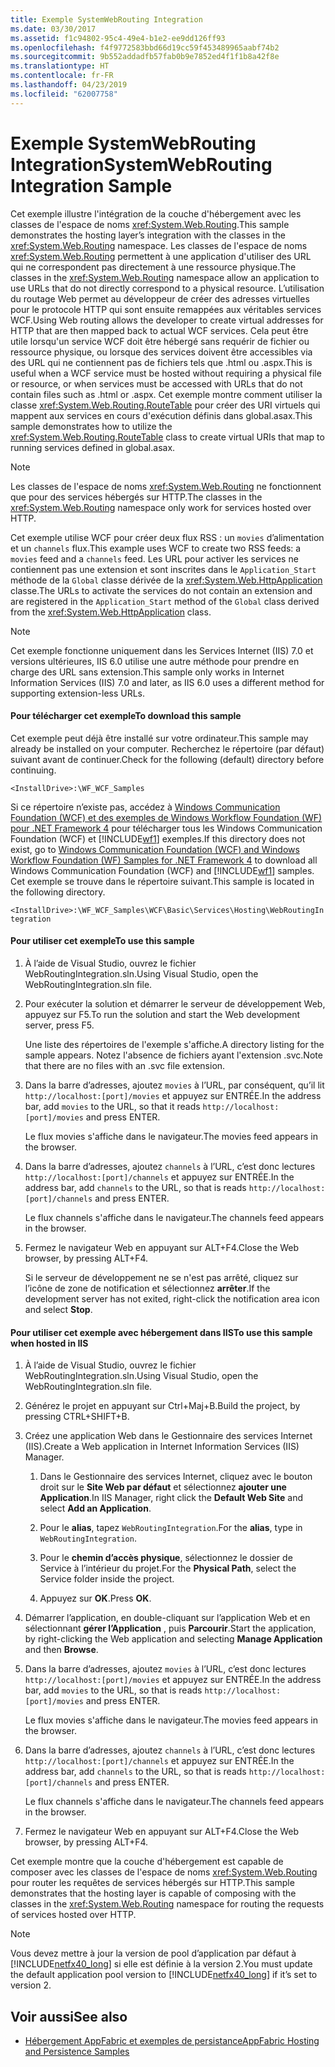 ```yaml
---
title: Exemple SystemWebRouting Integration
ms.date: 03/30/2017
ms.assetid: f1c94802-95c4-49e4-b1e2-ee9dd126ff93
ms.openlocfilehash: f4f9772583bbd66d19cc59f453489965aabf74b2
ms.sourcegitcommit: 9b552addadfb57fab0b9e7852ed4f1f1b8a42f8e
ms.translationtype: HT
ms.contentlocale: fr-FR
ms.lasthandoff: 04/23/2019
ms.locfileid: "62007758"
---
```

# <a name="systemwebrouting-integration-sample"></a><span data-ttu-id="75ffd-102">Exemple SystemWebRouting Integration</span><span class="sxs-lookup"><span data-stu-id="75ffd-102">SystemWebRouting Integration Sample</span></span>
<span data-ttu-id="75ffd-103">Cet exemple illustre l'intégration de la couche d'hébergement avec les classes de l'espace de noms <xref:System.Web.Routing>.</span><span class="sxs-lookup"><span data-stu-id="75ffd-103">This sample demonstrates the hosting layer’s integration with the classes in the <xref:System.Web.Routing> namespace.</span></span> <span data-ttu-id="75ffd-104">Les classes de l'espace de noms <xref:System.Web.Routing> permettent à une application d'utiliser des URL qui ne correspondent pas directement à une ressource physique.</span><span class="sxs-lookup"><span data-stu-id="75ffd-104">The classes in the <xref:System.Web.Routing> namespace allow an application to use URLs that do not directly correspond to a physical resource.</span></span> <span data-ttu-id="75ffd-105">L’utilisation du routage Web permet au développeur de créer des adresses virtuelles pour le protocole HTTP qui sont ensuite remappées aux véritables services WCF.</span><span class="sxs-lookup"><span data-stu-id="75ffd-105">Using Web routing allows the developer to create virtual addresses for HTTP that are then mapped back to actual WCF services.</span></span> <span data-ttu-id="75ffd-106">Cela peut être utile lorsqu'un service WCF doit être hébergé sans requérir de fichier ou ressource physique, ou lorsque des services doivent être accessibles via des URL qui ne contiennent pas de fichiers tels que .html ou .aspx.</span><span class="sxs-lookup"><span data-stu-id="75ffd-106">This is useful when a WCF service must be hosted without requiring a physical file or resource, or when services must be accessed with URLs that do not contain files such as .html or .aspx.</span></span> <span data-ttu-id="75ffd-107">Cet exemple montre comment utiliser la classe <xref:System.Web.Routing.RouteTable> pour créer des URI virtuels qui mappent aux services en cours d'exécution définis dans global.asax.</span><span class="sxs-lookup"><span data-stu-id="75ffd-107">This sample demonstrates how to utilize the <xref:System.Web.Routing.RouteTable> class to create virtual URIs that map to running services defined in global.asax.</span></span> 

> [!NOTE]
>  <span data-ttu-id="75ffd-108">Les classes de l'espace de noms <xref:System.Web.Routing> ne fonctionnent que pour des services hébergés sur HTTP.</span><span class="sxs-lookup"><span data-stu-id="75ffd-108">The classes in the <xref:System.Web.Routing> namespace only work for services hosted over HTTP.</span></span>  
  
<span data-ttu-id="75ffd-109">Cet exemple utilise WCF pour créer deux flux RSS : un `movies` d’alimentation et un `channels` flux.</span><span class="sxs-lookup"><span data-stu-id="75ffd-109">This example uses WCF to create two RSS feeds: a `movies` feed and a `channels` feed.</span></span> <span data-ttu-id="75ffd-110">Les URL pour activer les services ne contiennent pas une extension et sont inscrites dans le `Application_Start` méthode de la `Global` classe dérivée de la <xref:System.Web.HttpApplication> classe.</span><span class="sxs-lookup"><span data-stu-id="75ffd-110">The URLs to activate the services do not contain an extension and are registered in the `Application_Start` method of the `Global` class derived from the <xref:System.Web.HttpApplication> class.</span></span>  
  
> [!NOTE]
>  <span data-ttu-id="75ffd-111">Cet exemple fonctionne uniquement dans les Services Internet (IIS) 7.0 et versions ultérieures, IIS 6.0 utilise une autre méthode pour prendre en charge des URL sans extension.</span><span class="sxs-lookup"><span data-stu-id="75ffd-111">This sample only works in Internet Information Services (IIS) 7.0 and later, as IIS 6.0 uses a different method for supporting extension-less URLs.</span></span>  

#### <a name="to-download-this-sample"></a><span data-ttu-id="75ffd-112">Pour télécharger cet exemple</span><span class="sxs-lookup"><span data-stu-id="75ffd-112">To download this sample</span></span>
  
<span data-ttu-id="75ffd-113">Cet exemple peut déjà être installé sur votre ordinateur.</span><span class="sxs-lookup"><span data-stu-id="75ffd-113">This sample may already be installed on your computer.</span></span> <span data-ttu-id="75ffd-114">Recherchez le répertoire (par défaut) suivant avant de continuer.</span><span class="sxs-lookup"><span data-stu-id="75ffd-114">Check for the following (default) directory before continuing.</span></span>  
   
`<InstallDrive>:\WF_WCF_Samples`  
   
 <span data-ttu-id="75ffd-115">Si ce répertoire n’existe pas, accédez à [Windows Communication Foundation (WCF) et des exemples de Windows Workflow Foundation (WF) pour .NET Framework 4](https://go.microsoft.com/fwlink/?LinkId=150780) pour télécharger tous les Windows Communication Foundation (WCF) et [!INCLUDE[wf1](../../../../includes/wf1-md.md)] exemples.</span><span class="sxs-lookup"><span data-stu-id="75ffd-115">If this directory does not exist, go to [Windows Communication Foundation (WCF) and Windows Workflow Foundation (WF) Samples for .NET Framework 4](https://go.microsoft.com/fwlink/?LinkId=150780) to download all Windows Communication Foundation (WCF) and [!INCLUDE[wf1](../../../../includes/wf1-md.md)] samples.</span></span> <span data-ttu-id="75ffd-116">Cet exemple se trouve dans le répertoire suivant.</span><span class="sxs-lookup"><span data-stu-id="75ffd-116">This sample is located in the following directory.</span></span>  
   
`<InstallDrive>:\WF_WCF_Samples\WCF\Basic\Services\Hosting\WebRoutingIntegration`  
  
#### <a name="to-use-this-sample"></a><span data-ttu-id="75ffd-117">Pour utiliser cet exemple</span><span class="sxs-lookup"><span data-stu-id="75ffd-117">To use this sample</span></span>  
  
1. <span data-ttu-id="75ffd-118">À l’aide de Visual Studio, ouvrez le fichier WebRoutingIntegration.sln.</span><span class="sxs-lookup"><span data-stu-id="75ffd-118">Using Visual Studio, open the WebRoutingIntegration.sln file.</span></span>  
  
2. <span data-ttu-id="75ffd-119">Pour exécuter la solution et démarrer le serveur de développement Web, appuyez sur F5.</span><span class="sxs-lookup"><span data-stu-id="75ffd-119">To run the solution and start the Web development server, press F5.</span></span>  
  
     <span data-ttu-id="75ffd-120">Une liste des répertoires de l'exemple s'affiche.</span><span class="sxs-lookup"><span data-stu-id="75ffd-120">A directory listing for the sample appears.</span></span> <span data-ttu-id="75ffd-121">Notez l'absence de fichiers ayant l'extension .svc.</span><span class="sxs-lookup"><span data-stu-id="75ffd-121">Note that there are no files with an .svc file extension.</span></span>  
  
3. <span data-ttu-id="75ffd-122">Dans la barre d’adresses, ajoutez `movies` à l’URL, par conséquent, qu’il lit `http://localhost:[port]/movies` et appuyez sur ENTRÉE.</span><span class="sxs-lookup"><span data-stu-id="75ffd-122">In the address bar, add `movies` to the URL, so that it reads `http://localhost:[port]/movies` and press ENTER.</span></span>  
  
     <span data-ttu-id="75ffd-123">Le flux movies s'affiche dans le navigateur.</span><span class="sxs-lookup"><span data-stu-id="75ffd-123">The movies feed appears in the browser.</span></span>  
  
4. <span data-ttu-id="75ffd-124">Dans la barre d’adresses, ajoutez `channels` à l’URL, c’est donc lectures `http://localhost:[port]/channels` et appuyez sur ENTRÉE.</span><span class="sxs-lookup"><span data-stu-id="75ffd-124">In the address bar, add `channels` to the URL, so that is reads `http://localhost:[port]/channels` and press ENTER.</span></span>  
  
     <span data-ttu-id="75ffd-125">Le flux channels s'affiche dans le navigateur.</span><span class="sxs-lookup"><span data-stu-id="75ffd-125">The channels feed appears in the browser.</span></span>  
  
5. <span data-ttu-id="75ffd-126">Fermez le navigateur Web en appuyant sur ALT+F4.</span><span class="sxs-lookup"><span data-stu-id="75ffd-126">Close the Web browser, by pressing ALT+F4.</span></span>  
  
     <span data-ttu-id="75ffd-127">Si le serveur de développement ne se n'est pas arrêté, cliquez sur l’icône de zone de notification et sélectionnez **arrêter**.</span><span class="sxs-lookup"><span data-stu-id="75ffd-127">If the development server has not exited, right-click the notification area icon and select **Stop**.</span></span>  
  
#### <a name="to-use-this-sample-when-hosted-in-iis"></a><span data-ttu-id="75ffd-128">Pour utiliser cet exemple avec hébergement dans IIS</span><span class="sxs-lookup"><span data-stu-id="75ffd-128">To use this sample when hosted in IIS</span></span>  
  
1. <span data-ttu-id="75ffd-129">À l’aide de Visual Studio, ouvrez le fichier WebRoutingIntegration.sln.</span><span class="sxs-lookup"><span data-stu-id="75ffd-129">Using Visual Studio, open the WebRoutingIntegration.sln file.</span></span>  
  
2. <span data-ttu-id="75ffd-130">Générez le projet en appuyant sur Ctrl+Maj+B.</span><span class="sxs-lookup"><span data-stu-id="75ffd-130">Build the project, by pressing CTRL+SHIFT+B.</span></span>  
  
3. <span data-ttu-id="75ffd-131">Créez une application Web dans le Gestionnaire des services Internet (IIS).</span><span class="sxs-lookup"><span data-stu-id="75ffd-131">Create a Web application in Internet Information Services (IIS) Manager.</span></span>  
  
    1. <span data-ttu-id="75ffd-132">Dans le Gestionnaire des services Internet, cliquez avec le bouton droit sur le **Site Web par défaut** et sélectionnez **ajouter une Application**.</span><span class="sxs-lookup"><span data-stu-id="75ffd-132">In IIS Manager, right click the **Default Web Site** and select **Add an Application**.</span></span>  
  
    2. <span data-ttu-id="75ffd-133">Pour le **alias**, tapez `WebRoutingIntegration`.</span><span class="sxs-lookup"><span data-stu-id="75ffd-133">For the **alias**, type in `WebRoutingIntegration`.</span></span>  
  
    3. <span data-ttu-id="75ffd-134">Pour le **chemin d’accès physique**, sélectionnez le dossier de Service à l’intérieur du projet.</span><span class="sxs-lookup"><span data-stu-id="75ffd-134">For the **Physical Path**, select the Service folder inside the project.</span></span>  
  
    4. <span data-ttu-id="75ffd-135">Appuyez sur **OK**.</span><span class="sxs-lookup"><span data-stu-id="75ffd-135">Press **OK**.</span></span>  
  
4. <span data-ttu-id="75ffd-136">Démarrer l’application, en double-cliquant sur l’application Web et en sélectionnant **gérer l’Application** , puis **Parcourir**.</span><span class="sxs-lookup"><span data-stu-id="75ffd-136">Start the application, by right-clicking the Web application and selecting **Manage Application** and then **Browse**.</span></span>  
  
5. <span data-ttu-id="75ffd-137">Dans la barre d’adresses, ajoutez `movies` à l’URL, c’est donc lectures `http://localhost:[port]/movies` et appuyez sur ENTRÉE.</span><span class="sxs-lookup"><span data-stu-id="75ffd-137">In the address bar, add `movies` to the URL, so that is reads `http://localhost:[port]/movies` and press ENTER.</span></span>  
  
     <span data-ttu-id="75ffd-138">Le flux movies s'affiche dans le navigateur.</span><span class="sxs-lookup"><span data-stu-id="75ffd-138">The movies feed appears in the browser.</span></span>  
  
6. <span data-ttu-id="75ffd-139">Dans la barre d’adresses, ajoutez `channels` à l’URL, c’est donc lectures `http://localhost:[port]/channels` et appuyez sur ENTRÉE.</span><span class="sxs-lookup"><span data-stu-id="75ffd-139">In the address bar, add `channels` to the URL, so that is reads `http://localhost:[port]/channels` and press ENTER.</span></span>  
  
     <span data-ttu-id="75ffd-140">Le flux channels s'affiche dans le navigateur.</span><span class="sxs-lookup"><span data-stu-id="75ffd-140">The channels feed appears in the browser.</span></span>  
  
7. <span data-ttu-id="75ffd-141">Fermez le navigateur Web en appuyant sur ALT+F4.</span><span class="sxs-lookup"><span data-stu-id="75ffd-141">Close the Web browser, by pressing ALT+F4.</span></span>  
  
 <span data-ttu-id="75ffd-142">Cet exemple montre que la couche d'hébergement est capable de composer avec les classes de l'espace de noms <xref:System.Web.Routing> pour router les requêtes de services hébergés sur HTTP.</span><span class="sxs-lookup"><span data-stu-id="75ffd-142">This sample demonstrates that the hosting layer is capable of composing with the classes in the <xref:System.Web.Routing> namespace for routing the requests of services hosted over HTTP.</span></span>  
  
> [!NOTE]
>  <span data-ttu-id="75ffd-143">Vous devez mettre à jour la version de pool d’application par défaut à [!INCLUDE[netfx40_long](../../../../includes/netfx40-long-md.md)] si elle est définie à la version 2.</span><span class="sxs-lookup"><span data-stu-id="75ffd-143">You must update the default application pool version to [!INCLUDE[netfx40_long](../../../../includes/netfx40-long-md.md)] if it’s set to version 2.</span></span>  
  
## <a name="see-also"></a><span data-ttu-id="75ffd-144">Voir aussi</span><span class="sxs-lookup"><span data-stu-id="75ffd-144">See also</span></span>

- [<span data-ttu-id="75ffd-145">Hébergement AppFabric et exemples de persistance</span><span class="sxs-lookup"><span data-stu-id="75ffd-145">AppFabric Hosting and Persistence Samples</span></span>](https://go.microsoft.com/fwlink/?LinkId=193961)
